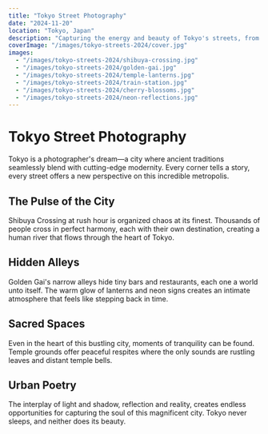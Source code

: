 ```yaml
---
title: "Tokyo Street Photography"
date: "2024-11-20"
location: "Tokyo, Japan"
description: "Capturing the energy and beauty of Tokyo's streets, from neon-lit alleys to quiet temple grounds."
coverImage: "/images/tokyo-streets-2024/cover.jpg"
images:
  - "/images/tokyo-streets-2024/shibuya-crossing.jpg"
  - "/images/tokyo-streets-2024/golden-gai.jpg"
  - "/images/tokyo-streets-2024/temple-lanterns.jpg"
  - "/images/tokyo-streets-2024/train-station.jpg"
  - "/images/tokyo-streets-2024/cherry-blossoms.jpg"
  - "/images/tokyo-streets-2024/neon-reflections.jpg"
---
```


# Tokyo Street Photography

Tokyo is a photographer's dream—a city where ancient traditions seamlessly blend with cutting-edge modernity. Every corner tells a story, every street offers a new perspective on this incredible metropolis.

## The Pulse of the City

Shibuya Crossing at rush hour is organized chaos at its finest. Thousands of people cross in perfect harmony, each with their own destination, creating a human river that flows through the heart of Tokyo.

## Hidden Alleys

Golden Gai's narrow alleys hide tiny bars and restaurants, each one a world unto itself. The warm glow of lanterns and neon signs creates an intimate atmosphere that feels like stepping back in time.

## Sacred Spaces

Even in the heart of this bustling city, moments of tranquility can be found. Temple grounds offer peaceful respites where the only sounds are rustling leaves and distant temple bells.

## Urban Poetry

The interplay of light and shadow, reflection and reality, creates endless opportunities for capturing the soul of this magnificent city. Tokyo never sleeps, and neither does its beauty.
